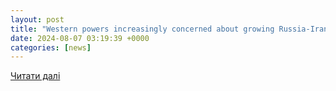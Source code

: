 ```yaml
---
layout: post
title: "Western powers increasingly concerned about growing Russia-Iran cooperation"
date: 2024-08-07 03:19:39 +0000
categories: [news]
---
```


[Читати далі](https://www.haaretz.com/israel-news/2024-08-07/ty-article/.premium/western-powers-increasingly-concerned-about-growing-russia-iran-cooperation/00000191-2911-d642-a9d5-bb51462b0000)
